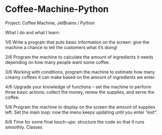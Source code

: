 # Coffee-Machine-Python
Project: Coffee Machine, JetBrains / Python

What I do and what I learn:

1/6 Write a program that puts basic information on the screen: give the machine a chance to tell the customers what it’s doing!

2/6 Program the machine to calculate the amount of ingredients it needs depending on how many people want some coffee.

3/6 Working with conditions, program the machine to estimate how many creamy coffees it can make based on the amount of ingredients we enter.

4/6 Upgrade your knowledge of functions – set the machine to perform three basic actions: collect the money, renew the supplies, and serve the coffee.

5/6 Program the machine to display on the screen the amount of supplies left. Set the main loop: now the menu keeps updating until you enter “exit”.

6/6 Time for some final touch-ups: structure the code so that it runs smoothly. Classes
